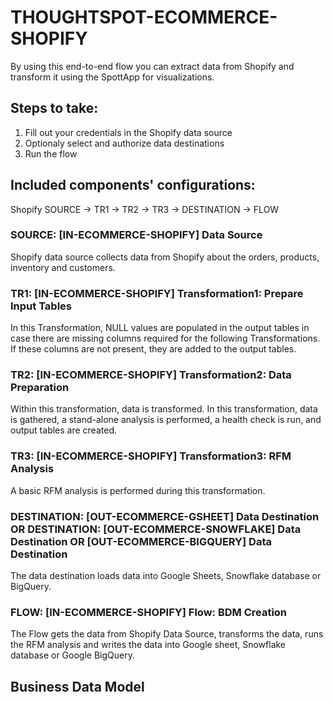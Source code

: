 # THOUGHTSPOT-ECOMMERCE-SHOPIFY

By using this end-to-end flow you can extract data from Shopify and transform it using the SpottApp for visualizations.

## Steps to take:
1. Fill out your credentials in the Shopify data source
2. Optionaly select and authorize data destinations
3. Run the flow

## Included components' configurations:

Shopify SOURCE -> TR1 -> TR2 -> TR3 -> DESTINATION -> FLOW


### SOURCE: [IN-ECOMMERCE-SHOPIFY] Data Source

Shopify data source collects data from Shopify about the orders, products, inventory and customers.

### TR1: [IN-ECOMMERCE-SHOPIFY] Transformation1: Prepare Input Tables

In this Transformation, NULL values are populated in the output tables in case there are missing columns required for the following Transformations. If these columns are not present, they are added to the output tables.

### TR2: [IN-ECOMMERCE-SHOPIFY] Transformation2: Data Preparation

Within this transformation, data is transformed. In this transformation, data is gathered, a stand-alone analysis is performed, a health check is run, and output tables are created.

### TR3: [IN-ECOMMERCE-SHOPIFY] Transformation3: RFM Analysis

A basic RFM analysis is performed during this transformation.

### DESTINATION: [OUT-ECOMMERCE-GSHEET] Data Destination OR DESTINATION: [OUT-ECOMMERCE-SNOWFLAKE] Data Destination OR [OUT-ECOMMERCE-BIGQUERY] Data Destination 

The data destination loads data into Google Sheets, Snowflake database or BigQuery.

### FLOW: [IN-ECOMMERCE-SHOPIFY] Flow: BDM Creation

The Flow gets the data from Shopify Data Source, transforms the data, runs the RFM analysis and writes the data into Google sheet, Snowflake database or Google BigQuery.

## Business Data Model





